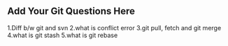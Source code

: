 Add Your Git Questions Here
----------------------------
1.Diff b/w git and svn
2.what is conflict error
3.git pull, fetch and git merge
4.what is git stash
5.what is git rebase

